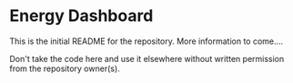 # Energy Dashboard
This is the initial README for the repository. More information to come....

Don't take the code here and use it elsewhere without written permission from the repository owner(s).